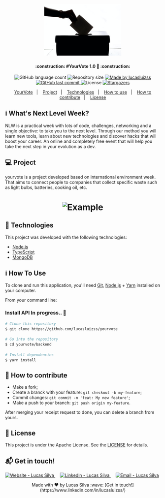 <h1 align="center">
    <img alt="yourvote" title="#yourvote" src=".github/logo.jpeg" width="250px" />
</h1>

<h4 align="center">
	:construction:
    #YourVote 1.0 🚀
  :construction:
</h4>
<p align="center">
  <img alt="GitHub language count" src="https://img.shields.io/github/languages/count/lucasluizss/yourvote?color=%2304D361">

  <img alt="Repository size" src="https://img.shields.io/github/repo-size/lucasluizss/yourvote">

  <a href="https://www.linkedin.com/in/lucasluizss/">
    <img alt="Made by lucasluizss" src="https://img.shields.io/badge/made%20by-lucasluizss-%2304D361">
  </a>

  <a href="https://github.com/lucasluizss/yourvote/commits/master">
    <img alt="GitHub last commit" src="https://img.shields.io/github/last-commit/lucasluizss/yourvote">
  </a>

  <img alt="License" src="https://img.shields.io/badge/license-MIT-brightgreen">
   <a href="https://github.com/lucasluizss/yourvote/stargazers">
    <img alt="Stargazers" src="https://img.shields.io/github/stars/lucasluizss/yourvote?style=social">
  </a>
</p>

<p align="center">
  <a href="#-nlw">YourVote</a>&nbsp;&nbsp;&nbsp;|&nbsp;&nbsp;&nbsp;
  <a href="#-project">Project</a>&nbsp;&nbsp;&nbsp;|&nbsp;&nbsp;&nbsp;
  <a href="#rocket-Technologies">Technologies</a>&nbsp;&nbsp;&nbsp;|&nbsp;&nbsp;&nbsp;
  <a href="#-how-to-use">How to use</a>&nbsp;&nbsp;&nbsp;|&nbsp;&nbsp;&nbsp;
  <a href="#-how-to-contribute">How to contribute</a>&nbsp;&nbsp;&nbsp;|&nbsp;&nbsp;&nbsp;
  <a href="#memo-license">License</a>
</p>

## :information_source: What's Next Level Week?

NLW is a practical week with lots of code, challenges, networking and a single objective: to take you to the next level.
Through our method you will learn new tools, learn about new technologies and discover hacks that will boost your career.
An online and completely free event that will help you take the next step in your evolution as a dev.

## 💻 Project

yourvote is a project developed based on international environment week.
That aims to connect people to companies that collect specific waste such as light bulbs, batteries, cooking oil, etc.

<h1 align="center">
    <img alt="Example" title="Example" src="./github/capa.svg" width="500px" />
</h1>

## :rocket: Technologies

This project was developed with the following technologies:

- [Node.js][nodejs]
- [TypeScript][typescript]
- [MongoDB][mongodb]

## :information_source: How To Use

To clone and run this application, you'll need [Git](https://git-scm.com), [Node.js][nodejs] + [Yarn][yarn] installed on your computer.

From your command line:

### Install API In progress.. :construction:
```bash
# Clone this repository
$ git clone https://github.com/lucasluizss/yourvote

# Go into the repository
$ cd yourvote/backend

# Install dependencies
$ yarn install
```

## 🤔 How to contribute

- Make a fork;
- Create a branck with your feature: `git checkout -b my-feature`;
- Commit changes: `git commit -m 'feat: My new feature'`;
- Make a push to your branch: `git push origin my-feature`.

After merging your receipt request to done, you can delete a branch from yours.

## :memo: License

This project is under the Apache License. See the [LICENSE](LICENSE.md) for details.


## :mailbox_with_mail: Get in touch!

<a href="https://lucasluizss.github.io" target="_blank" >
  <img alt="Website - Lucas Silva" src="https://img.shields.io/badge/Website--%23F8952D?style=social">
</a>&nbsp;&nbsp;&nbsp;
<a href="https://www.linkedin.com/in/lucasluizss/" target="_blank" >
  <img alt="Linkedin - Lucas Silva" src="https://img.shields.io/badge/Linkedin--%23F8952D?style=social&logo=linkedin">
</a>&nbsp;&nbsp;&nbsp;
<a href="mailto:lucasluizss@live.com" target="_blank" >
  <img alt="Email - Lucas Silva" src="https://img.shields.io/badge/Email--%23F8952D?style=social&logo=gmail">
</a>

<p align="center">
	Made with ♥ by Lucas Silva :wave: [Get in touch!](https://www.linkedin.com/in/lucasluizss/)
</p>

[nodejs]: https://nodejs.org/
[typescript]: https://www.typescriptlang.org/
[mongodb]: https://www.mongodb.com/
[yarn]: https://yarnpkg.com/
[vs]: https://code.visualstudio.com/